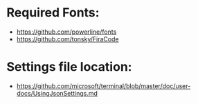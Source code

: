 # Required Fonts:
- https://github.com/powerline/fonts
- https://github.com/tonsky/FiraCode

# Settings file location:
- https://github.com/microsoft/terminal/blob/master/doc/user-docs/UsingJsonSettings.md
